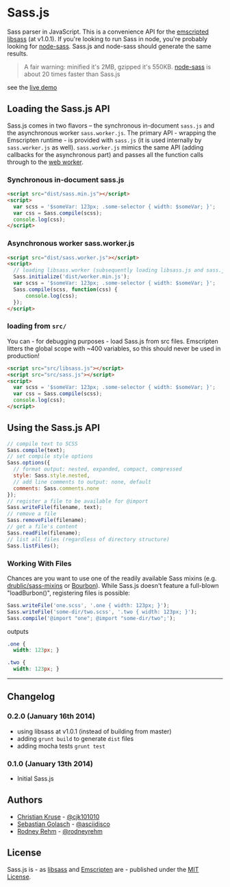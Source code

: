 # Sass.js

Sass parser in JavaScript. This is a convenience API for the [emscripted](https://github.com/rodneyrehm/libsass) [libsass](https://github.com/hcatlin/libsass) (at v1.0.1). If you're looking to run Sass in node, you're probably looking for [node-sass](https://github.com/andrew/node-sass). Sass.js and node-sass should generate the same results.

> A fair warning: minified it's 2MB, gzipped it's 550KB. [node-sass](https://github.com/andrew/node-sass) is about 20 times faster than Sass.js

see the [live demo](http://medialize.github.com/sass.js/)

## Loading the Sass.js API

Sass.js comes in two flavors – the synchronous in-document `sass.js` and the asynchronous worker `sass.worker.js`. The primary API - wrapping the Emscripten runtime - is provided with `sass.js` (it is used internally by `sass.worker.js` as well). `sass.worker.js` mimics the same API (adding callbacks for the asynchronous part) and passes all the function calls through to the [web worker](https://developer.mozilla.org/en/docs/Web/API/Worker).

### Synchronous in-document sass.js

```html
<script src="dist/sass.min.js"></script>
<script>
  var scss = '$someVar: 123px; .some-selector { width: $someVar; }';
  var css = Sass.compile(scss);
  console.log(css);
</script>
```

### Asynchronous worker sass.worker.js

```html
<script src="dist/sass.worker.js"></script>
<script>
  // loading libsass.worker (subsequently loading libsass.js and sass.js inside the worker)
  Sass.initialize('dist/worker.min.js');
  var scss = '$someVar: 123px; .some-selector { width: $someVar; }';
  Sass.compile(scss, function(css) {
      console.log(css);
  });
</script>
```

### loading from `src/`

You can - for debugging purposes - load Sass.js from src files. Emscripten litters the global scope with ~400 variables, so this should never be used in production!

```html
<script src="src/libsass.js"></script>
<script src="src/sass.js"></script>
<script>
  var scss = '$someVar: 123px; .some-selector { width: $someVar; }';
  var css = Sass.compile(scss);
  console.log(css);
</script>
```

## Using the Sass.js API

```js
// compile text to SCSS
Sass.compile(text);
// set compile style options
Sass.options({
  // format output: nested, expanded, compact, compressed
  style: Sass.style.nested,
  // add line comments to output: none, default
  comments: Sass.comments.none
});
// register a file to be available for @import
Sass.writeFile(filename, text);
// remove a file
Sass.removeFile(filename);
// get a file's content
Sass.readFile(filename);
// list all files (regardless of directory structure)
Sass.listFiles();
```

### Working With Files

Chances are you want to use one of the readily available Sass mixins (e.g. [drublic/sass-mixins](https://github.com/drublic/Sass-Mixins) or [Bourbon](https://github.com/thoughtbot/bourbon)). While Sass.js doesn't feature a full-blown "loadBurbon()", registering files is possible:

```js
Sass.writeFile('one.scss', '.one { width: 123px; }');
Sass.writeFile('some-dir/two.scss', '.two { width: 123px; }');
Sass.compile('@import "one"; @import "some-dir/two";');
```

outputs

```css
.one {
  width: 123px; }

.two {
  width: 123px; }
```

---

## Changelog

### 0.2.0 (January 16th 2014) ###

* using libsass at v1.0.1 (instead of building from master)
* adding `grunt build` to generate `dist` files
* adding mocha tests `grunt test`

### 0.1.0 (January 13th 2014) ###

* Initial Sass.js

## Authors

* [Christian Kruse](https://github.com/ckruse) - [@cjk101010](https://twitter.com/cjk101010)
* [Sebastian Golasch](https://github.com/asciidisco) - [@asciidisco](https://twitter.com/asciidisco)
* [Rodney Rehm](http://rodneyrehm.de/en/) - [@rodneyrehm](https://twitter.com/rodneyrehm)


## License

Sass.js is - as [libsass](https://github.com/hcatlin/libsass) and [Emscripten](https://github.com/kripken/emscripten/) are - published under the [MIT License](http://opensource.org/licenses/mit-license).
